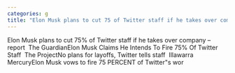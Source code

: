 ```yaml
---
categories: g
title: "Elon Musk plans to cut 75 of Twitter staff if he takes over company – report  The Guardian"
---
```

Elon Musk plans to cut 75% of Twitter staff if he takes over company – report&nbsp;&nbsp;The GuardianElon Musk Claims He Intends To Fire 75% Of Twitter Staff&nbsp;&nbsp;The ProjectNo plans for layoffs, Twitter tells staff&nbsp;&nbsp;Illawarra MercuryElon Musk vows to fire 75 PERCENT of Twitter"s wor